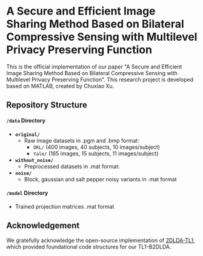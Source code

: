 # A Secure and Efficient Image Sharing Method Based on Bilateral Compressive Sensing with Multilevel Privacy Preserving Function

This is the official implementation of our paper "A Secure and Efficient Image Sharing Method Based on Bilateral Compressive Sensing with Multilevel Privacy Preserving Function". This research project is developed based on MATLAB, created by Chuxiao Xu.

## Repository Structure

#### `/data` Directory

- **`original/`**
  - Raw image datasets in .pgm and .bmp format:
    - `ORL/` (400 images, 40 subjects, 10 images/subject)
    - `Yale/` (165 images, 15 subjects, 11 images/subject)
- **`without_noise/`**
  - Preprocessed datasets in .mat format:
- **`noise/`**
  - Block, gaussian and salt pepper noisy variants in .mat format

#### **`/model` Directory**

- Trained projection matrices .mat format



## Acknowledgement

We gratefully acknowledge the open-source implementation of [2DLDA-TL1](https://github.com/YangSkywalker/2DLDA-TL1), which provided foundational code structures for our TL1-B2DLDA. 
